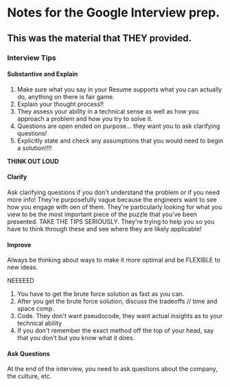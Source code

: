 # Notes for the Google Interview prep.


## This was the material that THEY provided.


### Interview Tips

#### Substantive and Explain
1. Make sure what you say in your Resume supports what you can actually do, anything on there is fair game.
2. Explain your thought process!!
3. They assess your ability in a technical sense as well as how you approach a problem and how you try to solve it.
4. Questions are open ended on purpose... they want you to ask clarifying questions!
5. Explicitly state and check any assumptions that you would need to begin a solution!!!!

**THINK OUT LOUD**

#### Clarify
Ask clarifying questions if you don't understand the problem or if you need more info! They're purposefully vague because the engineers want to see how you engage with oen of them. They're particularly looking for what you view to be the most important piece of the puzzle that you've been presented. TAKE THE TIPS SERIOUSLY. They're trying to help you so you have to think through these and see where they are likely applicable!

#### Improve
Always be thinking about ways to make it more optimal and be FLEXIBLE to new ideas.

NEEEEED
1. You have to get the brute force solution as fast as you can.
2. After you get the brute force solution, discuss the tradeoffs // time and space comp.
3. Code. They don't want pseudocode, they want actual insights as to your technical ability
4. If you don't remember the exact method off the top of your head, say that you don't but you know what it does.

#### Ask Questions
At the end of the interview, you need to ask questions about the company, the culture, etc.






































